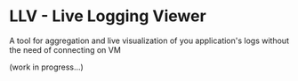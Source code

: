 # LLV - Live Logging Viewer

A tool for aggregation and live visualization of you application's logs without the need of connecting on VM

(work in progress...)
